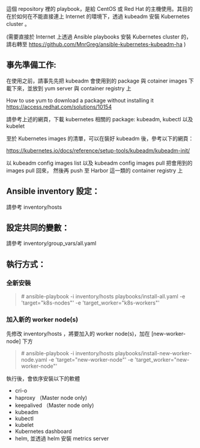 這個 repository 裡的 playbook，是給 CentOS 或 Red Hat 的主機使用。其目的在於如何在不能直接連上 Internet 的環境下，透過 kubeadm 安裝 Kubernetes cluster 。

(需要直接於 Internet 上透過 Ansible playbooks 安裝 Kubernetes cluster 的，請右轉至 https://github.com/MnrGreg/ansible-kubernetes-kubeadm-ha )



## 事先準備工作: ##

在使用之前，請事先先把 kubeadm 會使用到的 package 與 cotainer images 下載下來，並放到 yum server 與 container registry 上

How to use yum to download a package without installing it
https://access.redhat.com/solutions/10154

請參考上述的網頁，下載 kubernetes 相關的 package: kubeadm, kubectl 以及 kubelet

至於 Kubernetes images 的清單，可以在裝好 kubeadm 後，參考以下的網頁：

https://kubernetes.io/docs/reference/setup-tools/kubeadm/kubeadm-init/

以 kubeadm config images list 以及 kubeadm config images pull 把會用到的 images pull 回來，
然後再 push 至 Harbor 這一類的 container registry 上


## Ansible inventory 設定： ##

請參考 inventory/hosts


## 設定共同的變數： ##

請參考 inventory/group_vars/all.yaml


## 執行方式： ##

### 全新安裝 ###

> \# ansible-playbook -i inventory/hosts playbooks/install-all.yaml -e 'target="k8s-nodes"' -e 'target_worker="k8s-workers"'

### 加入新的 worker node(s) ###

先修改 inventory/hosts ，將要加入的 worker node(s)，加在 [new-worker-node] 下方

> \# ansible-playbook -i inventory/hosts playbooks/install-new-worker-node.yaml -e 'target="new-worker-node"' -e 'target_worker="new-worker-node"'

執行後，會依序安裝以下的軟體

* cri-o
* haproxy        （Master node only)
* keepalived     （Master node only)
* kubeadm
* kubectl
* kubelet
* Kubernetes dashboard
* helm, 並透過 helm 安裝 metrics server
